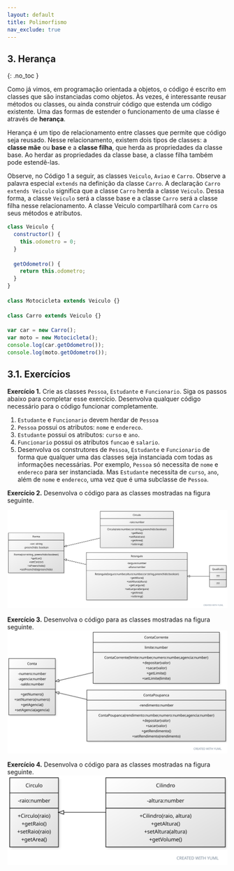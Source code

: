 ```yaml
---
layout: default
title: Polimorfismo
nav_exclude: true
---
```


## 3. Herança

{: .no_toc }

Como já vimos, em programação orientada a objetos, o código é escrito em classes que são instanciadas como objetos. Às vezes, é interessante reusar métodos ou classes, ou ainda construir código que estenda um código existente. Uma das formas de estender o funcionamento de uma classe é através de **herança**.

Herança é um tipo de relacionamento entre classes que permite que código seja reusado. Nesse relacionamento, existem dois tipos de classes: a **classe mãe** ou **base** e a **classe filha**, que herda as propriedades da classe base. Ao herdar as propriedades da classe base, a classe filha também pode estendê-las.

Observe, no Código 1 a seguir, as classes `Veiculo`, `Aviao` e `Carro`. Observe a palavra especial `extends` na definição da classe `Carro`. A declaração `Carro extends Veiculo` significa que a classe `Carro` herda a classe `Veiculo`. Dessa forma, a classe `Veiculo` será a classe base e a classe `Carro` será a classe filha nesse relacionamento. A classe Veiculo compartilhará com `Carro` os seus métodos e atributos.

```javascript
class Veiculo {
  constructor() {
    this.odometro = 0;
  }

  getOdometro() {
    return this.odometro;
  }
}

class Motocicleta extends Veiculo {}

class Carro extends Veiculo {}

var car = new Carro();
var moto = new Motocicleta();
console.log(car.getOdometro());
console.log(moto.getOdometro());
```

## 3.1. Exercícios

**Exercício 1.** Crie as classes `Pessoa`, `Estudante` e `Funcionario`. Siga os passos abaixo para completar esse exercício. Desenvolva qualquer código necessário para o código funcionar completamente.

1. `Estudante` e `Funcionario` devem herdar de `Pessoa`
2. `Pessoa` possui os atributos: `nome` e `endereco`.
3. `Estudante` possui os atributos: `curso` e `ano`.
4. `Funcionario` possui os atributos `funcao` e `salario`.
5. Desenvolva os construtores de `Pessoa`, `Estudante` e `Funcionario` de forma que qualquer uma das classes seja instanciada com todas as informações necessárias. Por exemplo, `Pessoa` só necessita de `nome` e `endereco` para ser instanciada. Mas `Estudante` necessita de `curso`, `ano`, além de `nome` e `endereco`, uma vez que é uma subclasse de `Pessoa`.

**Exercício 2.** Desenvolva o código para as classes mostradas na figura seguinte.

![Diagrama 1](/content/images/diag1.svg "Diagrama 1")

**Exercício 3.** Desenvolva o código para as classes mostradas na figura seguinte.
![Diagrama 2](/content/images/diag2.svg "Diagrama 2")

**Exercício 4.** Desenvolva o código para as classes mostradas na figura seguinte.
![Diagrama 3](/content/images/classe4.svg "Diagrama 3")
